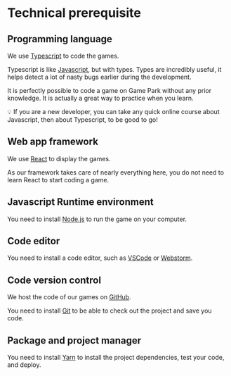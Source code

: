 # Technical prerequisite

## Programming language

We use [Typescript](https://www.typescriptlang.org/) to code the games.

Typescript is like [Javascript](https://developer.mozilla.org/en-US/docs/Web/JavaScript), but with types. Types are incredibly useful, it helps detect a lot of nasty bugs earlier during the development.

It is perfectly possible to code a game on Game Park without any prior knowledge. It is actually a great way to practice when you learn.

:bulb: If you are a new developer, you can take any quick online course about Javascript, then about Typescript, to be good to go!

## Web app framework

We use [React](https://react.dev/) to display the games.

As our framework takes care of nearly everything here, you do not need to learn React to start coding a game.

## Javascript Runtime environment

You need to install [Node.js](https://nodejs.org/fr) to run the game on your computer.

## Code editor

You need to install a code editor, such as [VSCode](https://code.visualstudio.com/) or [Webstorm](https://www.jetbrains.com/fr-fr/webstorm/).

## Code version control

We host the code of our games on [GitHub](https://github.com/gamepark).

You need to install [Git](https://git-scm.com/) to be able to check out the project and save you code.

## Package and project manager

You need to install [Yarn](https://yarnpkg.com/) to install the project dependencies, test your code, and deploy.
